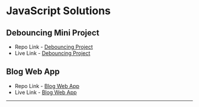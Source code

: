 # JavaScript Solutions

## Debouncing Mini Project

- Repo Link - [Debouncing Project](https://github.com/MadhavSahi/FullStack-JavaScript-2022-23/tree/main/PlacementAssignment_MadhavSahi/JavaScript-Solutions/debounce-javascript "Repo Link")
- Live Link - [Debouncing Project](https://debounce-javascript-madhavsahi.netlify.app/ "Live Link")
## Blog Web App

- Repo Link - [Blog Web App](https://github.com/MadhavSahi/FullStack-JavaScript-2022-23/tree/main/PlacementAssignment_MadhavSahi/JavaScript-Solutions/blog-app-javascript "Repo Link")
- Live Link - [Blog Web App](https://blog-app-javascript-madhavsahi.netlify.app/ "Live Link")

<hr>